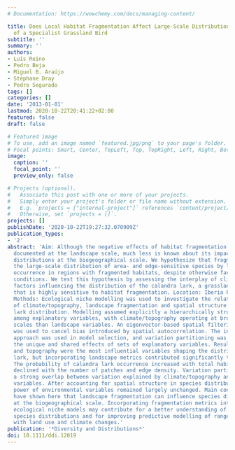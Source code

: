 ```yaml
---
# Documentation: https://wowchemy.com/docs/managing-content/

title: Does Local Habitat Fragmentation Affect Large-Scale Distributions? The Case
  of a Specialist Grassland Bird
subtitle: ''
summary: ''
authors:
- Luís Reino
- Pedro Beja
- Miguel B. Araújo
- Stéphane Dray
- Pedro Segurado
tags: []
categories: []
date: '2013-01-01'
lastmod: 2020-10-22T20:41:22+02:00
featured: false
draft: false

# Featured image
# To use, add an image named `featured.jpg/png` to your page's folder.
# Focal points: Smart, Center, TopLeft, Top, TopRight, Left, Right, BottomLeft, Bottom, BottomRight.
image:
  caption: ''
  focal_point: ''
  preview_only: false

# Projects (optional).
#   Associate this post with one or more of your projects.
#   Simply enter your project's folder or file name without extension.
#   E.g. `projects = ["internal-project"]` references `content/project/deep-learning/index.md`.
#   Otherwise, set `projects = []`.
projects: []
publishDate: '2020-10-22T19:27:32.070909Z'
publication_types:
- '2'
abstract: 'Aim: Although the negative effects of habitat fragmentation have been widely
  documented at the landscape scale, much less is known about its impacts on species
  distributions at the biogeographical scale. We hypothesize that fragmentation influences
  the large-scale distribution of area- and edge-sensitive species by limiting their
  occurrence in regions with fragmented habitats, despite otherwise favourable environmental
  conditions. We test this hypothesis by assessing the interplay of climate and landscape
  factors influencing the distribution of the calandra lark, a grassland specialist
  that is highly sensitive to habitat fragmentation. Location: Iberia Peninsula, Europe.
  Methods: Ecological niche modelling was used to investigate the relative influence
  of climate/topography, landscape fragmentation and spatial structure on calandra
  lark distribution. Modelling assumed explicitly a hierarchically structured effect
  among explanatory variables, with climate/topography operating at broader spatial
  scales than landscape variables. An eigenvector-based spatial filtering approach
  was used to cancel bias introduced by spatial autocorrelation. The information theoretic
  approach was used in model selection, and variation partitioning was used to isolate
  the unique and shared effects of sets of explanatory variables. Results: Climate
  and topography were the most influential variables shaping the distribution of calandra
  lark, but incorporating landscape metrics contributed significantly to model improvement.
  The probability of calandra lark occurrence increased with total habitat area and
  declined with the number of patches and edge density. Variation partitioning showed
  a strong overlap between variation explained by climate/topography and landscape
  variables. After accounting for spatial structure in species distribution, the explanatory
  power of environmental variables remained largely unchanged. Main conclusions: We
  have shown here that landscape fragmentation can influence species distributions
  at the biogeographical scale. Incorporating fragmentation metrics into large-scale
  ecological niche models may contribute for a better understanding of mechanism driving
  species distributions and for improving predictive modelling of range shifts associated
  with land use and climate changes.'
publication: '*Diversity and Distributions*'
doi: 10.1111/ddi.12019
---
```

